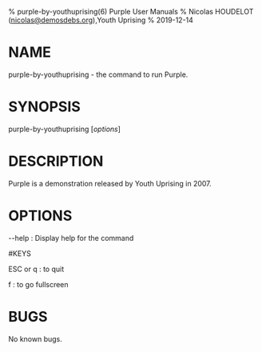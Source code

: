 % purple-by-youthuprising(6) Purple User Manuals
% Nicolas HOUDELOT (nicolas@demosdebs.org),Youth Uprising
% 2019-12-14

# NAME
purple-by-youthuprising - the command to run Purple.

# SYNOPSIS
purple-by-youthuprising [*options*]

# DESCRIPTION
Purple is a demonstration released by Youth Uprising in 2007.

# OPTIONS

\--help
:   Display help for the command

#KEYS

ESC or q
: to quit

f
: to go fullscreen

# BUGS
No known bugs.
